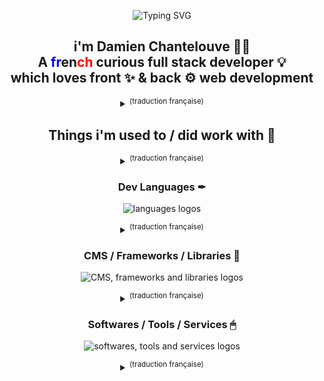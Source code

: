 <!-- Fun / inspi profiles:
https://github.com/godkingjay/godkingjay
https://github.com/DenverCoder1
https://durgeshsamariya.github.io/awesome-github-profile-readme-templates/
 -->
<p align="center">
  <img src="https://readme-typing-svg.demolab.com?font=Fira+Code&size=22&pause=1000&color=F7D407&center=true&vCenter=true&width=435&lines=Hello+there+%F0%9F%91%8B" alt="Typing SVG" />
</p>

<h2 align="center">  i'm Damien Chantelouve 👨‍💻 <br> A <span style="color: blue;">fr</span>en<span style="color: red;">ch</span> curious full stack developer 💡  <br> which loves front ✨ & back ⚙ web development  </h3>
<details align="center">
  <summary><sup>(traduction française)</sup></summary>
  
  Salut, je suis **[Damien Chantelouve 👨‍💻](https://dam.cht.lv/)**, <br> un développeur français curieux & polyvalent 💡 qui apprécie autant <br> la partie visuel ✨ que la partie fonctionnalité ⚙ du développement web</sup><br>
</details>


<h2 align="center">  Things i'm used to / did work with 🔽  </h3>
<details align="center">
  <summary><sup>(traduction française)</sup></summary>
Choses dont j'ai l'habitude / ai déjà travaillé avec :
</details>

<h3 align="center">  Dev Languages ✒ </h3>
<p align="center">
  <img src="https://skillicons.dev/icons?i=html,css,sass,js,php,mysql,bash,py" alt="languages logos" /> 
</p>
<details align="center">
  <summary><sup>(traduction française)</sup></summary>
Langages de programmation
</details>

<h3 align="center">  CMS / Frameworks / Libraries 🔨  </h3>
<p align="center">
  <img src="https://skillicons.dev/icons?i=wordpress,tailwind,react,threejs,vite" alt="CMS, frameworks and libraries logos" />
</p>
<details align="center">
  <summary><sup>(traduction française)</sup></summary>
Outils de gestion de contenus / Frameworks / Librairies
</details>

<h3 align="center">  Softwares / Tools / Services 🖱  </h3>
<p align="center">
  <img src="https://skillicons.dev/icons?i=vscode,docker,postman,blender,figma,ps,ai,cloudflare,github,githubactions,gitlab,aws,gcp" alt="softwares, tools and services logos" />
</p>
<details align="center">
  <summary><sup>(traduction française)</sup></summary>
Logiciels / Outils / Services en ligne
</details>

